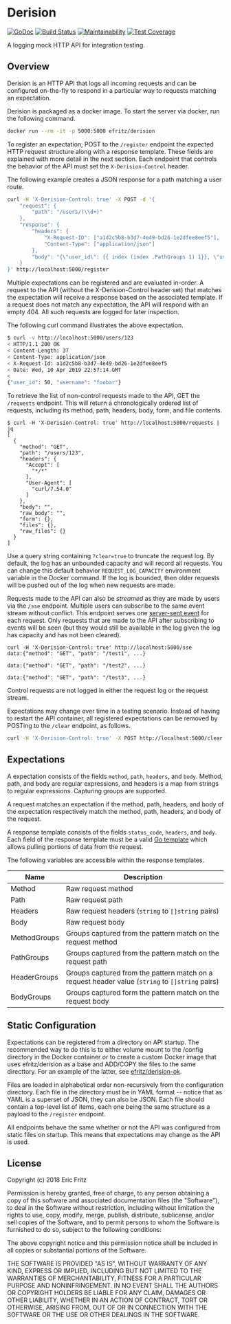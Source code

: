 # Derision

[![GoDoc](https://godoc.org/github.com/efritz/derision?status.svg)](https://godoc.org/github.com/efritz/derision)
[![Build Status](https://secure.travis-ci.org/efritz/derision.png)](http://travis-ci.org/efritz/derision)
[![Maintainability](https://api.codeclimate.com/v1/badges/289a6ddd42c61a92adcf/maintainability)](https://codeclimate.com/github/efritz/derision/maintainability)
[![Test Coverage](https://api.codeclimate.com/v1/badges/289a6ddd42c61a92adcf/test_coverage)](https://codeclimate.com/github/efritz/derision/test_coverage)

A logging mock HTTP API for integration testing.

## Overview

Derision is an HTTP API that logs all incoming requests and can be configured
on-the-fly to respond in a particular way to requests matching an expectation.

Derision is packaged as a docker image. To start the server via docker, run
the following command.

```bash
docker run --rm -it -p 5000:5000 efritz/derision
```

To register an expectation, POST to the `/register` endpoint the expected HTTP
request structure along with a response template. These fields are explained
with more detail in the next section. Each endpoint that controls the behavior
of the API must set the `X-Derision-Control` header.

The following example creates a JSON response for a path matching a user route.

```bash
curl -H 'X-Derision-Control: true' -X POST -d '{
    "request": {
        "path": "/users/(\\d+)"
    },
    "response": {
        "headers": {
            "X-Request-ID": ["a1d2c5b8-b3d7-4e49-bd26-1e2dfee8eef5"],
            "Content-Type": ["application/json"]
        },
        "body": "{\"user_id\": {{ index (index .PathGroups 1) 1}}, \"username\": \"foobar\"}"
    }
}' http://localhost:5000/register
```

Multiple expectations can be registered and are evaluated in-order. A request
to the API (without the X-Derision-Control header set) that matches the
expectation will receive a response based on the associated template. If a
request does not match any expectation, the API will respond with an empty 404.
All such requests are logged for later inspection.

The following curl command illustrates the above expectation.

```bash
$ curl -v http://localhost:5000/users/123
< HTTP/1.1 200 OK
< Content-Length: 37
< Content-Type: application/json
< X-Request-Id: a1d2c5b8-b3d7-4e49-bd26-1e2dfee8eef5
< Date: Wed, 10 Apr 2019 22:57:14 GMT
<
{"user_id": 50, "username": "foobar"}
```

To retrieve the list of non-control requests made to the API, GET the `/requests`
endpoint. This will return a chronologically ordered list of requests, including
its method, path, headers, body, form, and file contents.

```
$ curl -H 'X-Derision-Control: true' http://localhost:5000/requests | jq
[
  {
    "method": "GET",
    "path": "/users/123",
    "headers": {
      "Accept": [
        "*/*"
      ],
      "User-Agent": [
        "curl/7.54.0"
      ]
    },
    "body": "",
    "raw_body": "",
    "form": {},
    "files": {},
    "raw_files": {}
  }
]
```

Use a query string containing `?clear=true` to truncate the request log. By
default, the log has an unbounded capacity and will record all requests. You can
change this default behavior `REQUEST_LOG_CAPACITY` environment variable in the
Docker command. If the log is bounded, then older requests will be pushed out of
the log when new requests are made.

Requests made to the API can also be *streamed* as they are made by users via the
`/sse` endpoint. Multiple users can subscribe to the same event stream without
conflict. This endpoint serves one
[server-sent event](https://en.wikipedia.org/wiki/Server-sent_events) for each request.
Only requests that are made to the API after subscribing to events will be seen (but
they would still be available in the log given the log has capacity and has not been
cleared).

```
curl -H 'X-Derision-Control: true' http://localhost:5000/sse
data:{"method": "GET", "path": "/test1", ...}

data:{"method": "GET", "path": "/test2", ...}

data:{"method": "GET", "path": "/test3", ...}
```

Control requests are not logged in either the request log or the request stream.

Expectations may change over time in a testing scenario. Instead of having to
restart the API container, all registered expectations can be removed by POSTing
to the `/clear` endpoint, as follows.

```bash
curl -H 'X-Derision-Control: true' -X POST http://localhost:5000/clear
```

## Expectations

A expectation consists of the fields `method`, `path`, `headers`, and `body`.
Method, path, and body are regular expressions, and headers is a map from strings
to regular expressions. Capturing groups are supported.

A request matches an expectation if the method, path, headers, and body of the
expectation respectively match the method, path, headers, and body of the request.

A response template consists of the fields `status_code`, `headers`, and `body`.
Each field of the response template must be a valid
[Go template](https://golang.org/pkg/text/template/) which allows pulling portions
of data from the request.

The following variables are accessible within the response templates.

| Name         | Description |
| ------------ | ----------- |
| Method       | Raw request method |
| Path         | Raw request path |
| Headers      | Raw request headers (`string` to `[]string` pairs) |
| Body         | Raw request body |
| MethodGroups | Groups captured from the pattern match on the request method |
| PathGroups   | Groups captured from the pattern match on the request path |
| HeaderGroups | Groups captured from the pattern match on a request header value (`string` to `[]string` pairs) |
| BodyGroups   | Groups captured form the pattern match on the request body |

## Static Configuration

Expectations can be registered from a directory on API startup. The recommended
way to do this is to either volume mount to the /config directory in the Docker
container or to create a custom Docker image that uses efritz/derision as a base
and ADD/COPY the files to the same directtory. For an example of the latter, see
[efritz/derision-ok](https://github.com/efritz/derision-ok).

Files are loaded in alphabetical order non-recursively from the configuration
directory. Each file in the directory must be in YAML format -- notice that as
YAML is a superset of JSON, they can also be JSON. Each file should contain a
top-level list of items, each one being the same structure as a payload to the
`/register` endpoint.

All endpoints behave the same whether or not the API was configured from static
files on startup. This means that expectations may change as the API is used.

## License

Copyright (c) 2018 Eric Fritz

Permission is hereby granted, free of charge, to any person obtaining a copy
of this software and associated documentation files (the "Software"), to deal
in the Software without restriction, including without limitation the rights
to use, copy, modify, merge, publish, distribute, sublicense, and/or sell
copies of the Software, and to permit persons to whom the Software is
furnished to do so, subject to the following conditions:

The above copyright notice and this permission notice shall be included in
all copies or substantial portions of the Software.

THE SOFTWARE IS PROVIDED "AS IS", WITHOUT WARRANTY OF ANY KIND, EXPRESS OR
IMPLIED, INCLUDING BUT NOT LIMITED TO THE WARRANTIES OF MERCHANTABILITY,
FITNESS FOR A PARTICULAR PURPOSE AND NONINFRINGEMENT. IN NO EVENT SHALL THE
AUTHORS OR COPYRIGHT HOLDERS BE LIABLE FOR ANY CLAIM, DAMAGES OR OTHER
LIABILITY, WHETHER IN AN ACTION OF CONTRACT, TORT OR OTHERWISE, ARISING FROM,
OUT OF OR IN CONNECTION WITH THE SOFTWARE OR THE USE OR OTHER DEALINGS IN
THE SOFTWARE.

